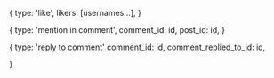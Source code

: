 {
    type: 'like',
    likers: [usernames...],
}

{
    type: 'mention in comment',
    comment_id: id,
    post_id: id,
}

{
    type: 'reply to comment'
    comment_id: id,
    comment_replied_to_id: id,
    
}